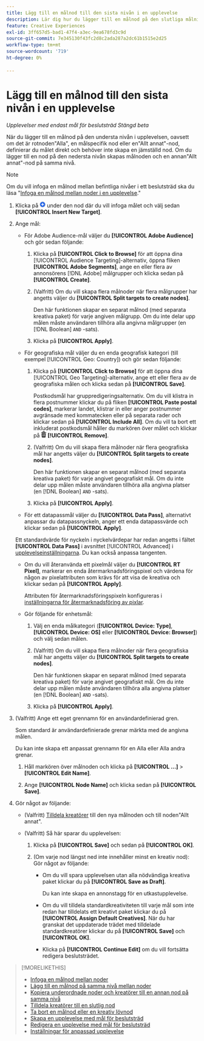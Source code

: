 ```yaml
---
title: Lägg till en målnod till den sista nivån i en upplevelse
description: Lär dig hur du lägger till en målnod på den slutliga målnivån i en annonsupplevelse.
feature: Creative Experiences
exl-id: 3ff657d5-bad1-47f4-a3ec-9ea678fd3c9d
source-git-commit: 7e345130f43fc2d8c2ada287a2dc61b1515e2d25
workflow-type: tm+mt
source-wordcount: '719'
ht-degree: 0%

---
```


# Lägg till en målnod till den sista nivån i en upplevelse

*Upplevelser med endast mål för beslutsträd*
*Stängd beta*

När du lägger till en målnod på den understa nivån i upplevelsen, oavsett om det är rotnoden&quot;Alla&quot;, en målspecifik nod eller en&quot;Allt annat&quot;-nod, definierar du målet direkt och behöver inte skapa en jämställd nod. Om du lägger till en nod på den nedersta nivån skapas målnoden och en annan&quot;Allt annat&quot;-nod på samma nivå.

>[!NOTE]
>
>Om du vill infoga en målnod mellan befintliga nivåer i ett beslutsträd ska du läsa &quot;[Infoga en målnod mellan noder i en upplevelse](experience-target-node-add-inner.md).&quot;

<!-- 1. [ways to get to the decision tree] -->

1. Klicka på ![Lägg till](/help/creative/assets/add.png "Lägg till") under den nod där du vill infoga målet och välj sedan **[!UICONTROL Insert New Target]**.

1. Ange mål:

   * För Adobe Audience-mål väljer du **[!UICONTROL Adobe Audience]** och gör sedan följande:

      1. Klicka på **[!UICONTROL Click to Browse]** för att öppna dina [!UICONTROL Audience Targeting]-alternativ, öppna fliken **[!UICONTROL Adobe Segments]**, ange en eller flera av annonsörens [!DNL Adobe] målgrupper och klicka sedan på **[!UICONTROL Create]**.

      1. (Valfritt) Om du vill skapa flera målnoder när flera målgrupper har angetts väljer du **[!UICONTROL Split targets to create nodes]**.

         Den här funktionen skapar en separat målnod (med separata kreativa paket) för varje angiven målgrupp. Om du inte delar upp målen måste användaren tillhöra alla angivna målgrupper (en [!DNL Boolean] `AND` -sats).

      1. Klicka på **[!UICONTROL Apply]**.

   * För geografiska mål väljer du en enda geografisk kategori (till exempel [!UICONTROL Geo: Country]) och gör sedan följande:

      1. Klicka på **[!UICONTROL Click to Browse]** för att öppna dina [!UICONTROL Geo Targeting]-alternativ, ange ett eller flera av de geografiska målen och klicka sedan på **[!UICONTROL Save]**.

         Postkodsmål har gruppredigeringsalternativ. Om du vill klistra in flera postnummer klickar du på fliken **[!UICONTROL Paste postal codes]**, markerar landet, klistrar in eller anger postnummer avgränsade med kommatecken eller på separata rader och klickar sedan på **[!UICONTROL Include All]**. Om du vill ta bort ett inkluderat postkodsmål håller du markören över målet och klickar på ![Ta bort](/help/creative/assets/delete.png "Ta bort") **[!UICONTROL Remove]**.

      1. (Valfritt) Om du vill skapa flera målnoder när flera geografiska mål har angetts väljer du **[!UICONTROL Split targets to create nodes]**.

         Den här funktionen skapar en separat målnod (med separata kreativa paket) för varje angivet geografiskt mål. Om du inte delar upp målen måste användaren tillhöra alla angivna platser (en [!DNL Boolean] `AND` -sats).

      1. Klicka på **[!UICONTROL Apply]**.

   * För ett datapassmål väljer du **[!UICONTROL Data Pass]**, alternativt anpassar du datapassnyckeln, anger ett enda datapassvärde och klickar sedan på **[!UICONTROL Apply]**.

   Ett standardvärde för nyckeln i nyckelvärdepar har redan angetts i fältet **[!UICONTROL Data Pass]** i avsnittet [!UICONTROL Advanced] i [upplevelseinställningarna](experience-settings-targeting.md). Du kan också anpassa tangenten.

   * Om du vill återanvända ett pixelmål väljer du **[!UICONTROL RT Pixel]**, markerar en enda återmarknadsföringspixel och värdena för någon av pixelattributen som krävs för att visa de kreativa och klickar sedan på **[!UICONTROL Apply]**.

     Attributen för återmarknadsföringspixeln konfigureras i [inställningarna för återmarknadsföring av pixlar](/help/creative/pixels/retargeting-pixel-manage.md).

   * Gör följande för enhetsmål:

      1. Välj en enda målkategori (**[!UICONTROL Device: Type]**, **[!UICONTROL Device: OS]** eller **[!UICONTROL Device: Browser]**) och välj sedan målen.

      1. (Valfritt) Om du vill skapa flera målnoder när flera geografiska mål har angetts väljer du **[!UICONTROL Split targets to create nodes]**.

         Den här funktionen skapar en separat målnod (med separata kreativa paket) för varje angivet geografiskt mål. Om du inte delar upp målen måste användaren tillhöra alla angivna platser (en [!DNL Boolean] `AND` -sats).

      1. Klicka på **[!UICONTROL Apply]**.

1. (Valfritt) Ange ett eget grennamn för en användardefinierad gren.

   Som standard är användardefinierade grenar märkta med de angivna målen.

   Du kan inte skapa ett anpassat grennamn för en Alla eller Alla andra grenar.

   1. Håll markören över målnoden och klicka på **[!UICONTROL ...]** > **[!UICONTROL Edit Name]**.

   1. Ange **[!UICONTROL Node Name]** och klicka sedan på **[!UICONTROL Save]**.

1. Gör något av följande:

   * (Valfritt) [Tilldela kreatörer](experience-assign-creative-bundles.md) till den nya målnoden och till noden&quot;Allt annat&quot;.

   * (Valfritt) Så här sparar du upplevelsen:

      1. Klicka på **[!UICONTROL Save]** och sedan på **[!UICONTROL OK]**.

      1. (Om varje nod längst ned inte innehåller minst en kreativ nod): Gör något av följande:

         * Om du vill spara upplevelsen utan alla nödvändiga kreativa paket klickar du på **[!UICONTROL Save as Draft]**.

           Du kan inte skapa en annonstagg för en utkastupplevelse.

         * Om du vill tilldela standardkreativiteten till varje mål som inte redan har tilldelats ett kreativt paket klickar du på **[!UICONTROL Assign Default Creatives]**. När du har granskat det uppdaterade trädet med tilldelade standardkreatörer klickar du på **[!UICONTROL Save]** och **[!UICONTROL OK]**.

         * Klicka på **[!UICONTROL Continue Edit]** om du vill fortsätta redigera beslutsträdet.

>[!MORELIKETHIS]
>
>* [Infoga en målnod mellan noder](experience-target-node-add-inner.md)
>* [Lägg till en målnod på samma nivå mellan noder](experience-target-node-add-sibling.md)
>* [Kopiera underordnade noder och kreatörer till en annan nod på samma nivå](experience-target-node-copy.md)
>* [Tilldela kreatörer till en slutlig nod](experience-assign-creative-bundles.md)
>* [Ta bort en målnod eller en kreativ lövnod](/help/creative/experiences/experience-target-node-delete.md)
>* [Skapa en upplevelse med mål för beslutsträd](experience-create-targeting.md)
>* [Redigera en upplevelse med mål för beslutsträd](experience-edit-targeting.md)
>* [Inställningar för anpassad upplevelse](experience-settings-targeting.md)
